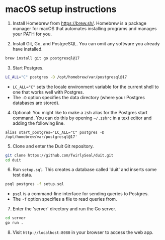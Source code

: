 # macOS setup instructions
1. Install Homebrew from https://brew.sh/. Homebrew is a package manager for macOS that automates installing programs and manages your PATH for you.

2. Install Git, Go, and PostgreSQL.
You can omit any software you already have installed.
```zsh
brew install git go postgresql@17
```

3. Start Postgres.
```zsh
LC_ALL="C" postgres -D /opt/homebrew/var/postgresql@17
```
- `LC_ALL="C"` sets the locale environment variable for the current shell to one that works well with Postgres.
- The `-D` option specifies the data directory (where your Postgres databases are stored).

4. Optional: You might like to make a zsh alias for the Postgres start command. You can do this by opening `~/.zshrc` in a text editor and adding the following line.
```
alias start_postgres='LC_ALL="C" postgres -D /opt/homebrew/var/postgresql@17'
```

5. Clone and enter the Duit Git repository.
```zsh
git clone https://github.com/TwirlySeal/duit.git
cd duit
```

6. Run `setup.sql`. This creates a database called 'duit' and inserts some test data.
```zsh
psql postgres -f setup.sql
```
- `psql` is a command-line interface for sending queries to Postgres.
- The `-f` option specifies a file to read queries from.

7. Enter the 'server' directory and run the Go server.
```zsh
cd server
go run .
```

8. Visit `http://localhost:8080` in your browser to access the web app.
